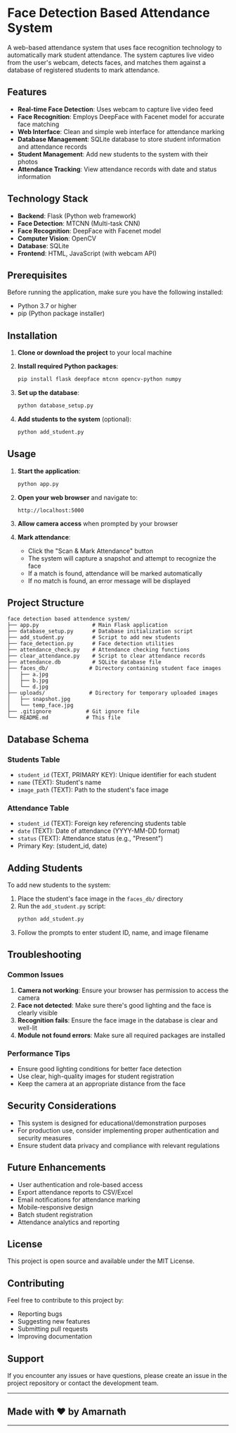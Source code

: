 # Face Detection Based Attendance System

A web-based attendance system that uses face recognition technology to automatically mark student attendance. The system captures live video from the user's webcam, detects faces, and matches them against a database of registered students to mark attendance.

## Features

- **Real-time Face Detection**: Uses webcam to capture live video feed
- **Face Recognition**: Employs DeepFace with Facenet model for accurate face matching
- **Web Interface**: Clean and simple web interface for attendance marking
- **Database Management**: SQLite database to store student information and attendance records
- **Student Management**: Add new students to the system with their photos
- **Attendance Tracking**: View attendance records with date and status information

## Technology Stack

- **Backend**: Flask (Python web framework)
- **Face Detection**: MTCNN (Multi-task CNN)
- **Face Recognition**: DeepFace with Facenet model
- **Computer Vision**: OpenCV
- **Database**: SQLite
- **Frontend**: HTML, JavaScript (with webcam API)

## Prerequisites

Before running the application, make sure you have the following installed:

- Python 3.7 or higher
- pip (Python package installer)

## Installation

1. **Clone or download the project** to your local machine

2. **Install required Python packages**:
   ```bash
   pip install flask deepface mtcnn opencv-python numpy
   ```

3. **Set up the database**:
   ```bash
   python database_setup.py
   ```

4. **Add students to the system** (optional):
   ```bash
   python add_student.py
   ```

## Usage

1. **Start the application**:
   ```bash
   python app.py
   ```

2. **Open your web browser** and navigate to:
   ```
   http://localhost:5000
   ```

3. **Allow camera access** when prompted by your browser

4. **Mark attendance**:
   - Click the "Scan & Mark Attendance" button
   - The system will capture a snapshot and attempt to recognize the face
   - If a match is found, attendance will be marked automatically
   - If no match is found, an error message will be displayed

## Project Structure

```
face detection based attendence system/
├── app.py                 # Main Flask application
├── database_setup.py      # Database initialization script
├── add_student.py         # Script to add new students
├── face_detection.py      # Face detection utilities
├── attendance_check.py    # Attendance checking functions
├── clear_attendance.py    # Script to clear attendance records
├── attendance.db          # SQLite database file
├── faces_db/             # Directory containing student face images
│   ├── a.jpg
│   ├── b.jpg
│   └── d.jpg
├── uploads/              # Directory for temporary uploaded images
│   ├── snapshot.jpg
│   └── temp_face.jpg
├── .gitignore           # Git ignore file
└── README.md            # This file
```

## Database Schema

### Students Table
- `student_id` (TEXT, PRIMARY KEY): Unique identifier for each student
- `name` (TEXT): Student's name
- `image_path` (TEXT): Path to the student's face image

### Attendance Table
- `student_id` (TEXT): Foreign key referencing students table
- `date` (TEXT): Date of attendance (YYYY-MM-DD format)
- `status` (TEXT): Attendance status (e.g., "Present")
- Primary Key: (student_id, date)

## Adding Students

To add new students to the system:

1. Place the student's face image in the `faces_db/` directory
2. Run the `add_student.py` script:
   ```bash
   python add_student.py
   ```
3. Follow the prompts to enter student ID, name, and image filename

## Troubleshooting

### Common Issues

1. **Camera not working**: Ensure your browser has permission to access the camera
2. **Face not detected**: Make sure there's good lighting and the face is clearly visible
3. **Recognition fails**: Ensure the face image in the database is clear and well-lit
4. **Module not found errors**: Make sure all required packages are installed

### Performance Tips

- Ensure good lighting conditions for better face detection
- Use clear, high-quality images for student registration
- Keep the camera at an appropriate distance from the face

## Security Considerations

- This system is designed for educational/demonstration purposes
- For production use, consider implementing proper authentication and security measures
- Ensure student data privacy and compliance with relevant regulations

## Future Enhancements

- User authentication and role-based access
- Export attendance reports to CSV/Excel
- Email notifications for attendance marking
- Mobile-responsive design
- Batch student registration
- Attendance analytics and reporting

## License

This project is open source and available under the MIT License.

## Contributing

Feel free to contribute to this project by:
- Reporting bugs
- Suggesting new features
- Submitting pull requests
- Improving documentation

## Support

If you encounter any issues or have questions, please create an issue in the project repository or contact the development team.

---

## Made with ❤️ by Amarnath

---
